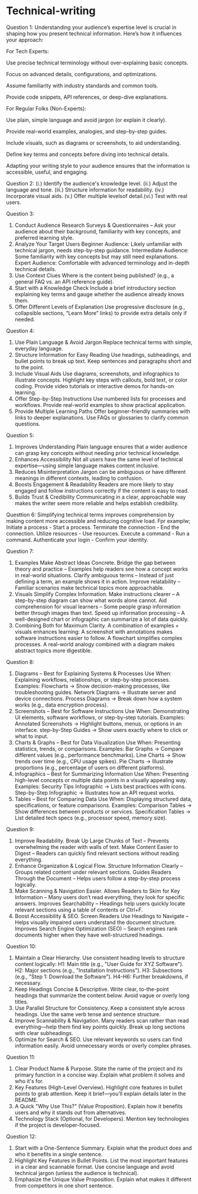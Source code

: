 # Technical-writing
Question 1: 
Understanding your audience’s expertise level is crucial in shaping how you present technical information. Here’s how it influences your approach:

For Tech Experts:

Use precise technical terminology without over-explaining basic concepts.

Focus on advanced details, configurations, and optimizations.

Assume familiarity with industry standards and common tools.

Provide code snippets, API references, or deep-dive explanations.

For Regular Folks (Non-Experts):

Use plain, simple language and avoid jargon (or explain it clearly).

Provide real-world examples, analogies, and step-by-step guides.

Include visuals, such as diagrams or screenshots, to aid understanding.

Define key terms and concepts before diving into technical details.

Adapting your writing style to your audience ensures that the information is accessible, useful, and engaging.

Question 2: 
(i.) Identify the audience's knowledge level.
(ii.) Adjust the language and tone.
(iii.) Structure information for readability.
(iv.) Incorporate visual aids.
(v.) Offer multiple levelsof detail.(vi.) Test with real users.

Question 3:
1. Conduct Audience Research
Surveys & Questionnaires – Ask your audience about their background, familiarity with key concepts, and preferred learning style.
2. Analyze Your Target Users
Beginner Audience: Likely unfamiliar with technical jargon, needs step-by-step guidance.
Intermediate Audience: Some familiarity with key concepts but may still need explanations.
Expert Audience: Comfortable with advanced terminology and in-depth technical details.
3. Use Context Clues
Where is the content being published? (e.g., a general FAQ vs. an API reference guide).
4. Start with a Knowledge Check
Include a brief introductory section explaining key terms and gauge whether the audience already knows them.
5. Offer Different Levels of Explanation
Use progressive disclosure (e.g., collapsible sections, “Learn More” links) to provide extra details only if needed.

Question 4:
1. Use Plain Language & Avoid Jargon
Replace technical terms with simple, everyday language.
2. Structure Information for Easy Reading
Use headings, subheadings, and bullet points to break up text.
Keep sentences and paragraphs short and to the point.
3. Include Visual Aids
Use diagrams, screenshots, and infographics to illustrate concepts.
Highlight key steps with callouts, bold text, or color coding.
Provide video tutorials or interactive demos for hands-on learning.
4. Offer Step-by-Step Instructions
Use numbered lists for processes and workflows.
Provide real-world examples to show practical application.
5. Provide Multiple Learning Paths
Offer beginner-friendly summaries with links to deeper explanations.
Use FAQs or glossaries to clarify common questions.

Question 5:
1. Improves Understanding
Plain language ensures that a wider audience can grasp key concepts without needing prior technical knowledge.
2. Enhances Accessibility
Not all users have the same level of technical expertise—using simple language makes content inclusive.
3. Reduces Misinterpretation
Jargon can be ambiguous or have different meanings in different contexts, leading to confusion.
4. Boosts Engagement & Readability
Readers are more likely to stay engaged and follow instructions correctly if the content is easy to read.
5. Builds Trust & Credibility
Communicating in a clear, approachable way makes the writer seem more reliable and helps establish credibility.

Questtion 6:
Simplifying technical terms improves comprehension by making content more accessible and reducing cognitive load. Fpr examplw;
Initiate a process -	Start a process.
Terminate the connection -	End the connection.
Utilize resources -	Use resources.
Execute a command -	Run a command.
Authenticate your login -	Confirm your identity.

Question 7:
1. Examples Make Abstract Ideas Concrete.
Bridge the gap between theory and practice – Examples help readers see how a concept works in real-world situations.
Clarify ambiguous terms – Instead of just defining a term, an example shows it in action.
Improve relatability – Familiar scenarios make technical topics more approachable.
2. Visuals Simplify Complex Information.
Make instructions clearer – A step-by-step diagram can show what words alone cannot.
Aid comprehension for visual learners – Some people grasp information better through images than text.
Speed up information processing – A well-designed chart or infographic can summarize a lot of data quickly.
3. Combining Both for Maximum Clarity.
A combination of examples + visuals enhances learning:
A screenshot with annotations makes software instructions easier to follow.
A flowchart simplifies complex processes.
A real-world analogy combined with a diagram makes abstract topics more digestible.

Question 8:
1. Diagrams – Best for Explaining Systems & Processes
Use When: Explaining workflows, relationships, or step-by-step processes.
Examples:
Flowcharts → Show decision-making processes, like troubleshooting guides.
Network Diagrams → Illustrate server and device connections.
Process Diagrams → Break down how a system works (e.g., data encryption process).
2. Screenshots – Best for Software Instructions
Use When: Demonstrating UI elements, software workflows, or step-by-step tutorials.
Examples:
Annotated Screenshots → Highlight buttons, menus, or options in an interface.
step-by-Step Guides → Show users exactly where to click or what to input.
3. Charts & Graphs – Best for Data Visualization
Use When: Presenting statistics, trends, or comparisons.
Examples:
Bar Graphs → Compare different values (e.g., performance benchmarks).
Line Charts → Show trends over time (e.g., CPU usage spikes).
Pie Charts → Illustrate proportions (e.g., percentage of users on different platforms).
4. Infographics – Best for Summarizing Information
Use When: Presenting high-level concepts or multiple data points in a visually appealing way.
Examples:
Security Tips Infographic → Lists best practices with icons.
Step-by-Step Infographic → Illustrates how an API request works.
5. Tables – Best for Comparing Data
Use When: Displaying structured data, specifications, or feature comparisons.
Examples:
Comparison Tables → Show differences between products or services.
Specification Tables → List detailed tech specs (e.g., processor speed, memory size).

Question 9:
1. Improve Readability.
Break Up Large Chunks of Text – Prevents overwhelming the reader with walls of text.
Make Content Easier to Digest – Readers can quickly find relevant sections without reading everything.
2. Enhance Organization & Logical Flow.
Structure Information Clearly – Groups related content under relevant sections.
Guides Readers Through the Document – Helps users follow a step-by-step process logically.
3. Make Scanning & Navigation Easier.
Allows Readers to Skim for Key Information – Many users don’t read everything, they look for specific answers.
Improves Searchability – Headings help users quickly locate relevant sections using a table of contents or Ctrl+F.
4. Boost Accessibility & SEO.
Screen Readers Use Headings to Navigate – Helps visually impaired users understand the document structure.
Improves Search Engine Optimization (SEO) – Search engines rank documents higher when they have well-structured headings.

 Question 10:
 1. Maintain a Clear Hierarchy.
Use consistent heading levels to structure content logically:
H1: Main title (e.g., "User Guide for XYZ Software").
H2: Major sections (e.g., "Installation Instructions").
H3: Subsections (e.g., "Step 1: Download the Software").
H4-H6: Further breakdowns, if necessary.
2. Keep Headings Concise & Descriptive.
Write clear, to-the-point headings that summarize the content below.
Avoid vague or overly long titles.
3. Use Parallel Structure for Consistency.
Keep a consistent style across headings.
Use the same verb tense and sentence structure.
4. Improve Scannability & Navigation.
Many readers scan rather than read everything—help them find key points quickly.
Break up long sections with clear subheadings.
5. Optimize for Search & SEO.
Use relevant keywords so users can find information easily.
Avoid unnecessary words or overly complex phrases.

Question 11:
1. Clear Product Name & Purpose.
State the name of the project and its primary function in a concise way.
Explain what problem it solves and who it's for.
2. Key Features (High-Level Overview).
Highlight core features in bullet points to grab attention.
Keep it brief—you’ll explain details later in the README.
3. A Quick "Why Use This?" (Value Proposition).
Explain how it benefits users and why it stands out from alternatives.
4. Technology Stack (Optional, for Developers).
Mention key technologies if the project is developer-focused.

Question 12:
1. Start with a One-Sentence Summary.
Explain what the product does and who it benefits in a single sentence.
2. Highlight Key Features in Bullet Points.
List the most important features in a clear and scannable format.
Use concise language and avoid technical jargon (unless the audience is technical).
3. Emphasize the Unique Value Proposition.
Explain what makes it different from competitors in one short sentence.
